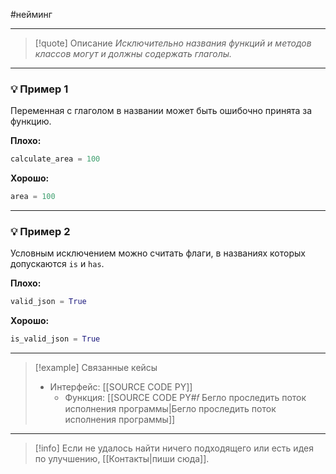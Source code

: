 #нейминг 
***

>[!quote] Описание
_Исключительно названия функций и методов классов могут и должны содержать глаголы._

***
### 💡 Пример 1
Переменная с глаголом в названии может быть ошибочно принята за функцию.

**Плохо:**
```python
calculate_area = 100
```

**Хорошо:**
```python
area = 100
```

***
### 💡 Пример 2
Условным исключением можно считать флаги, в названиях которых допускаются `is` и `has`.

**Плохо:**
```python
valid_json = True
```

**Хорошо:**
```python
is_valid_json = True
```

***

> [!example] Связанные кейсы
>- Интерфейс: [[SOURCE CODE PY]]
>	- Функция: [[SOURCE CODE PY#𝑓 Бегло проследить поток исполнения программы|Бегло проследить поток исполнения программы]]

***

> [!info]
> Если не удалось найти ничего подходящего или есть идея по улучшению, [[Контакты|пиши сюда]].

